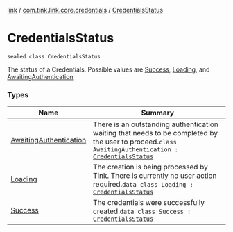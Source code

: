 [link](../../index.md) / [com.tink.link.core.credentials](../index.md) / [CredentialsStatus](./index.md)

# CredentialsStatus

`sealed class CredentialsStatus`

The status of a Credentials.
Possible values are [Success](-success/index.md), [Loading](-loading/index.md), and [AwaitingAuthentication](-awaiting-authentication/index.md)

### Types

| Name | Summary |
|---|---|
| [AwaitingAuthentication](-awaiting-authentication/index.md) | There is an outstanding authentication waiting that needs to be completed by the user to proceed.`class AwaitingAuthentication : `[`CredentialsStatus`](./index.md) |
| [Loading](-loading/index.md) | The creation is being processed by Tink. There is currently no user action required.`data class Loading : `[`CredentialsStatus`](./index.md) |
| [Success](-success/index.md) | The credentials were successfully created.`data class Success : `[`CredentialsStatus`](./index.md) |
